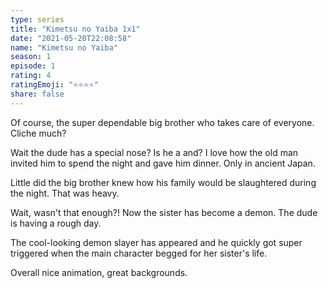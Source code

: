 ```yaml
---
type: series
title: "Kimetsu no Yaiba 1x1"
date: "2021-05-20T22:08:58"
name: "Kimetsu no Yaiba"
season: 1
episode: 1
rating: 4
ratingEmoji: "⭐️⭐️⭐️⭐️"
share: false
---
```


Of course, the super dependable big brother who takes care of everyone. Cliche much?

Wait the dude has a special nose? Is he a and?
I love how the old man invited him to spend the night and gave him dinner. Only in ancient Japan.

Little did the big brother knew how his family would be slaughtered during the night. That was heavy.

Wait, wasn't that enough?! Now the sister has become a demon. The dude is having a rough day.

The cool-looking demon slayer has appeared and he quickly got super triggered when the main character begged for her sister's life.

Overall nice animation, great backgrounds.
